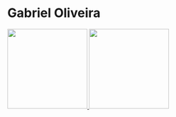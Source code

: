 # **Gabriel Oliveira**

<div>
    <a href='https://github.com/Gabriel-gif-hub'>
    <img height="180cm" src="https://github-readme-stats.vercel.app/api?username=Gabriel-gif-hub&show_icons=true&theme=dracula&include_all_commits=true&count_ptivate_true">
    <img height="180cm" src="https://github-readme-stats.vercel.app/api/top-langs/?username=Gabriel-gif-hub&layout=compact&langs_count=16theme=dracula">
</div>